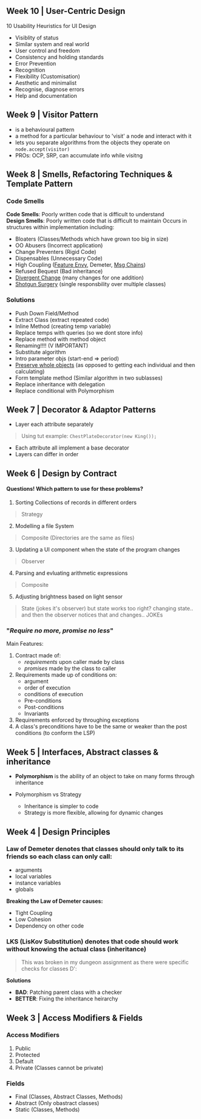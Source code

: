 ## Week 10 | User-Centric Design

10 Usability Heuristics for UI Design 

* Visiblity of status 
* Similar system and real world 
* User control and freedom 
* Consistency and holding standards
* Error Prevention 
* Recognition
* Flexibility (Customisation) 
* Aesthetic and minimalist 
* Recognise, diagnose errors 
* Help and documentation 

## Week 9 | Visitor Pattern 
* is a behavioural pattern
* a method for a particular behaviour to 'visit' a node and interact with it 
* lets you separate algorithms from the objects they operate on `node.accept(visitor)`
* PROs: OCP, SRP, can accumulate info while visitng 


## Week 8 | Smells, Refactoring Techniques & Template Pattern

### Code Smells 

**Code Smells**: Poorly written code that is difficult to understand   
**Design Smells**: Poorly written code that is difficult to maintain 
Occurs in structures within implementation including:  
* Bloaters (Classes/Methods which have grown too big in size) 
* OO Abusers (Incorrect application) 
* Change Preventers (Rigid Code) 
* Dispensables (Unnecessary Code) 
* High Coupling ([Feature Envy](https://waog.wordpress.com/2014/08/25/code-smell-feature-envy/), Demeter, [Msg Chains](https://refactoring.guru/smells/message-chains))
* Refused Bequest (Bad inheritance)
* [Divergent Change](https://refactoring.guru/smells/divergent-change) (many changes for one addition) 
* [Shotgun Surgery](https://refactoring.guru/smells/shotgun-surgery) (single responsbility over multiple classes) 

### Solutions 
* Push Down Field/Method
* Extract Class (extract repeated code)
* Inline Method (creating temp variable) 
* Replace temps with queries (so we dont store info)
* Replace method with method object 
* Renaming!!!! (V IMPORTANT) 
* Substitute algorithm
* Intro parameter objs (start-end => period) 
* [Preserve whole objects](https://refactoring.guru/preserve-whole-object) (as opposed to getting each individual and then calculating) 
* Form template method (Similar algorithm in two sublasses) 
* Replace inheritance with delegation 
* Replace conditional with Polymorphism 


## Week 7 | Decorator & Adaptor Patterns 
* Layer each attribute separately 

 > Using tut example: `ChestPlateDecorator(new King());`

* Each attribute all implement a base decorator 
* Layers can differ in order 


## Week 6 | Design by Contract

#### Questions! Which pattern to use for these problems?  
1. Sorting Collections of records in different orders 
> Strategy 
2. Modelling a file System 
> Composite (Directories are the same as files) 
3. Updating a UI component when the state of the program changes 
> Observer
4. Parsing and evluating arithmetic expressions 
> Composite
5. Adjusting brightness based on light sensor 
> State (jokes it's observer) but state works too right? changing state.. and then the observer notices that and changes.. JOKEs

### "_Require no more, promise no less_"

Main Features: 
1. Contract made of: 
    * _requirements_ upon caller made by class
    * _promises_ made by the class to caller 
2. Requirements made up of conditions on: 
    * argument 
    * order of execution 
    * conditions of execution 
    * Pre-conditions
    * Post-conditions
    * Invariants
3. Requirements enforced by throughing exceptions
4. A class's preconditions have to be the same or weaker than the post conditions (to conform the LSP)


## Week 5 | Interfaces, Abstract classes & inheritance

* **Polymorphism** is the ability of an object to take on many forms through inheritance 

* Polymorphism vs Strategy 
    * Inheritance is simpler to code 
    * Strategy is more flexible, allowing for dynamic changes 

## Week 4 | Design Principles 

### Law of Demeter denotes that classes should only talk to its friends so each class can only call:  
* arguments 
* local variables 
* instance variables 
* globals

**Breaking the Law of Demeter causes:**
* Tight Coupling 
* Low Cohesion
* Dependency on other code 

### LKS (LisKov Substitution) denotes that code should work without knowing the actual class (inheritance) 

> This was broken in my dungeon assignment as there were specific checks for classes D': 

**Solutions**
* **BAD**: Patching parent class with a checker 
* **BETTER**: Fixing the inheritance heirarchy 


## Week 3 | Access Modifiers & Fields 

### Access Modifiers 
1. Public
2. Protected
3. Default 
4. Private (Classes cannot be private)

### Fields 
* Final (Classes, Abstract Classes, Methods) 
* Abstract (Only obastract classes) 
* Static (Classes, Methods) 

